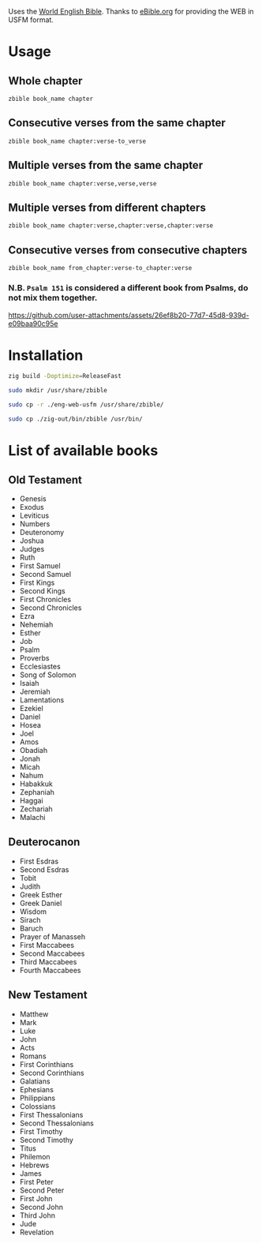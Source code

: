 Uses the [World English Bible](https://worldenglish.bible/). Thanks to [eBible.org](https://ebible.org/) for providing the WEB in USFM format.

# Usage

## Whole chapter
`zbible book_name chapter`
## Consecutive verses from the same chapter
`zbible book_name chapter:verse-to_verse`
## Multiple verses from the same chapter
`zbible book_name chapter:verse,verse,verse`
## Multiple verses from different chapters
`zbible book_name chapter:verse,chapter:verse,chapter:verse`
## Consecutive verses from consecutive chapters
`zbible book_name from_chapter:verse-to_chapter:verse`

### N.B. `Psalm 151` is considered a different book from Psalms, do not mix them together.

https://github.com/user-attachments/assets/26ef8b20-77d7-45d8-939d-e09baa90c95e

# Installation
```sh
zig build -Doptimize=ReleaseFast
```
```sh
sudo mkdir /usr/share/zbible
```
```sh
sudo cp -r ./eng-web-usfm /usr/share/zbible/
```
```sh
sudo cp ./zig-out/bin/zbible /usr/bin/
```

# List of available books
## Old Testament
- Genesis
- Exodus
- Leviticus
- Numbers
- Deuteronomy
- Joshua
- Judges
- Ruth
- First Samuel
- Second Samuel
- First Kings
- Second Kings
- First Chronicles
- Second Chronicles
- Ezra
- Nehemiah
- Esther
- Job
- Psalm
- Proverbs
- Ecclesiastes
- Song of Solomon
- Isaiah
- Jeremiah
- Lamentations
- Ezekiel
- Daniel
- Hosea
- Joel
- Amos
- Obadiah
- Jonah
- Micah
- Nahum
- Habakkuk
- Zephaniah
- Haggai
- Zechariah
- Malachi

## Deuterocanon
- First Esdras
- Second Esdras
- Tobit
- Judith
- Greek Esther
- Greek Daniel
- Wisdom
- Sirach
- Baruch
- Prayer of Manasseh
- First Maccabees
- Second Maccabees
- Third Maccabees
- Fourth Maccabees

## New Testament
- Matthew
- Mark
- Luke
- John
- Acts
- Romans
- First Corinthians
- Second Corinthians
- Galatians
- Ephesians
- Philippians
- Colossians
- First Thessalonians
- Second Thessalonians
- First Timothy
- Second Timothy
- Titus
- Philemon
- Hebrews
- James
- First Peter
- Second Peter
- First John
- Second John
- Third John
- Jude
- Revelation
